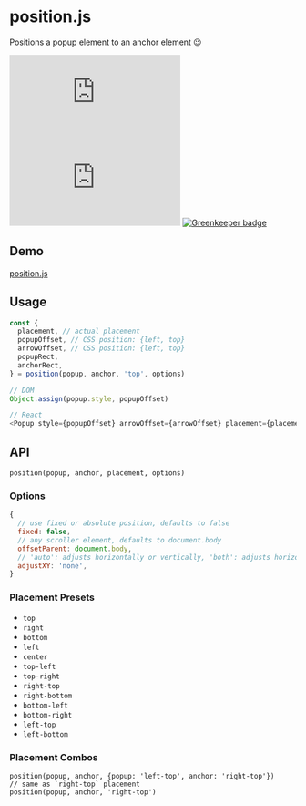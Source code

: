 # position.js

Positions a popup element to an anchor element 😉

[![npm version](https://badgen.net/npm/v/position.js)](https://www.npmjs.com/package/position.js)
[![minzipped size](https://badgen.net/bundlephobia/minzip/position.js)](https://bundlephobia.com/result?p=position.js)
[![Greenkeeper badge](https://badges.greenkeeper.io/ambar/position.js.svg)](https://greenkeeper.io/)

## Demo

[position.js](http://ambar.li/position.js/)

## Usage

```js
const {
  placement, // actual placement
  popupOffset, // CSS position: {left, top}
  arrowOffset, // CSS position: {left, top}
  popupRect,
  anchorRect,
} = position(popup, anchor, 'top', options)

// DOM
Object.assign(popup.style, popupOffset)

// React
<Popup style={popupOffset} arrowOffset={arrowOffset} placement={placement} />
```

## API

`position(popup, anchor, placement, options)`

### Options

```js
{
  // use fixed or absolute position, defaults to false
  fixed: false,
  // any scroller element, defaults to document.body
  offsetParent: document.body,
  // 'auto': adjusts horizontally or vertically, 'both': adjusts horizontally and vertically, defaults to 'none'
  adjustXY: 'none',
}
```

### Placement Presets

- `top`
- `right`
- `bottom`
- `left`
- `center`
- `top-left`
- `top-right`
- `right-top`
- `right-bottom`
- `bottom-left`
- `bottom-right`
- `left-top`
- `left-bottom`

### Placement Combos

```
position(popup, anchor, {popup: 'left-top', anchor: 'right-top'})
// same as `right-top` placement
position(popup, anchor, 'right-top')
```
